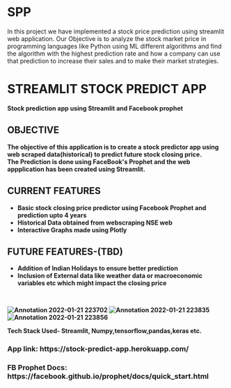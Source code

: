 # SPP
In this project we have implemented a stock price prediction using streamlit web application. Our Objective is to analyze the stock market price in programming languages like Python using ML different algorithms and find the algorithm with the highest prediction rate and how a company can use that prediction to increase their sales and to make their market strategies.

<h1> <b> STREAMLIT STOCK PREDICT APP  </h1>
Stock prediction app using Streamlit and Facebook prophet


<h2><b> OBJECTIVE </b> </h2>
  The objective of this application is to create a stock predictor app using web scraped data(historical) to predict
  future stock closing price.<br> <b>The Prediction is done using FaceBook's Prophet and the web appplication has been created using Streamlit.
  <br>
 <h2><b> CURRENT FEATURES </h2>
 <ul style="Current Features:square;">
  <li>Basic stock closing price predictor using Facebook Prophet and prediction upto 4 years </li>
  <li>Historical Data obtained from webscraping NSE web </li>
  <li>Interactive Graphs made using Plotly </li>
</ul>
<h2><b> FUTURE FEATURES-(TBD) </h2>
 <ul style="FUTURE Features:square;">
  <li>Addition of Indian Holidays to ensure better prediction </li>
  <li>Inclusion of  External data like weather data or macroeconomic variables etc which might impact the closing price</li>
</ul>

<br>

![Annotation 2022-01-21 223702](https://user-images.githubusercontent.com/68156453/153027719-fa5233f0-3c4a-45ea-abb1-009ad764226f.jpg)
![Annotation 2022-01-21 223835](https://user-images.githubusercontent.com/68156453/153027911-0354583a-78b9-4ca7-8e42-407cf7327fd8.jpg)
![Annotation 2022-01-21 223856](https://user-images.githubusercontent.com/68156453/153027986-ca4d2637-7608-4d77-a665-f1af53a12327.jpg)

Tech Stack Used- Streamlit, Numpy,tensorflow,pandas,keras etc.
<h3> App link: https://stock-predict-app.herokuapp.com/ </h3>

<h3> FB Prophet Docs: https://facebook.github.io/prophet/docs/quick_start.html </h3>
            
